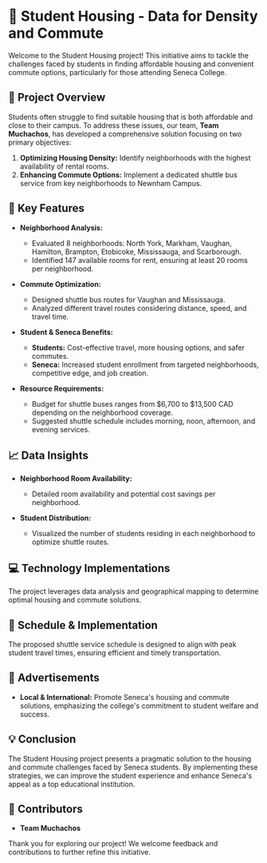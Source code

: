 # 🏡 Student Housing - Data for Density and Commute

Welcome to the Student Housing project! This initiative aims to tackle the challenges faced by students in finding affordable housing and convenient commute options, particularly for those attending Seneca College.

## 🚀 Project Overview

Students often struggle to find suitable housing that is both affordable and close to their campus. To address these issues, our team, **Team Muchachos**, has developed a comprehensive solution focusing on two primary objectives:
1. **Optimizing Housing Density:** Identify neighborhoods with the highest availability of rental rooms.
2. **Enhancing Commute Options:** Implement a dedicated shuttle bus service from key neighborhoods to Newnham Campus.

## 🔑 Key Features

- **Neighborhood Analysis:** 
  - Evaluated 8 neighborhoods: North York, Markham, Vaughan, Hamilton, Brampton, Etobicoke, Mississauga, and Scarborough.
  - Identified 147 available rooms for rent, ensuring at least 20 rooms per neighborhood.
  
- **Commute Optimization:**
  - Designed shuttle bus routes for Vaughan and Mississauga.
  - Analyzed different travel routes considering distance, speed, and travel time.
  
- **Student & Seneca Benefits:**
  - **Students:** Cost-effective travel, more housing options, and safer commutes.
  - **Seneca:** Increased student enrollment from targeted neighborhoods, competitive edge, and job creation.
  
- **Resource Requirements:**
  - Budget for shuttle buses ranges from $6,700 to $13,500 CAD depending on the neighborhood coverage.
  - Suggested shuttle schedule includes morning, noon, afternoon, and evening services.

## 📈 Data Insights

- **Neighborhood Room Availability:**
  - Detailed room availability and potential cost savings per neighborhood.
  
- **Student Distribution:**
  - Visualized the number of students residing in each neighborhood to optimize shuttle routes.

## 💻 Technology Implementations

The project leverages data analysis and geographical mapping to determine optimal housing and commute solutions.

## 📅 Schedule & Implementation

The proposed shuttle service schedule is designed to align with peak student travel times, ensuring efficient and timely transportation.

## 📢 Advertisements

- **Local & International:** Promote Seneca's housing and commute solutions, emphasizing the college's commitment to student welfare and success.

## 💡 Conclusion

The Student Housing project presents a pragmatic solution to the housing and commute challenges faced by Seneca students. By implementing these strategies, we can improve the student experience and enhance Seneca's appeal as a top educational institution.

## 👥 Contributors

- **Team Muchachos**

Thank you for exploring our project! We welcome feedback and contributions to further refine this initiative.
